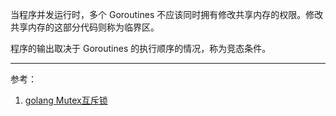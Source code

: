 当程序并发运行时，多个 Goroutines 不应该同时拥有修改共享内存的权限。修改共享内存的这部分代码则称为临界区。


程序的输出取决于 Goroutines 的执行顺序的情况，称为竞态条件。



---

参考：
1. [golang Mutex互斥锁](https://juejin.im/post/5ca57ca9e51d452d1a071638)